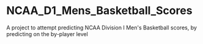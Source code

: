 # NCAA_D1_Mens_Basketball_Scores
A project to attempt predicting NCAA Division I Men's Basketball scores, by predicting on the by-player level
